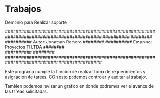 Trabajos
========

Demonio para Realizar soporte

############################################################################################
##########                                                                          ########
########## Autor: Jonathan Romero                                                   ########
########## Empresa: Proyectos TI LTDA                                               ########   
##########                                                                          ########
############################################################################################

Este programa cumple la funcion de realizar toma de requerimientos y asignacion de tareas. COn esto podemos controlar y auditar al trabajor.

Tambien podemos revisar un grafico en donde podremos ver el avance de las tareas solicitadas.
